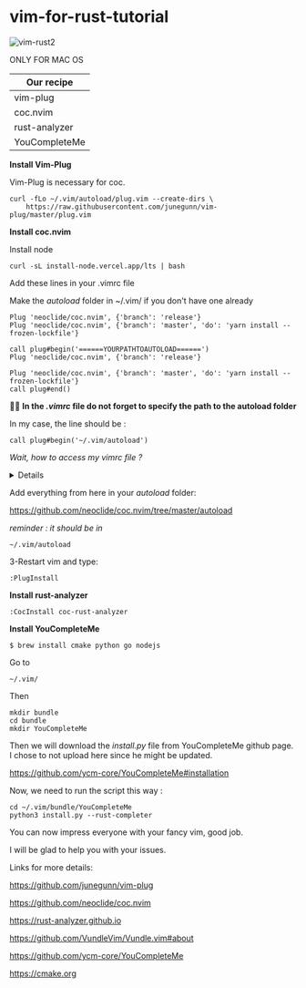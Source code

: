# vim-for-rust-tutorial
![vim-rust2](https://user-images.githubusercontent.com/86530475/212573566-87a8b2de-a7f4-4550-97c5-0a54d6383b03.jpg)

ONLY FOR MAC OS

| Our recipe   | 
| ------------- | 
| vim-plug | 
| coc.nvim  | 
| rust-analyzer | 
| YouCompleteMe | 

**Install Vim-Plug**

Vim-Plug is necessary for coc.
```
curl -fLo ~/.vim/autoload/plug.vim --create-dirs \
    https://raw.githubusercontent.com/junegunn/vim-plug/master/plug.vim
```

**Install coc.nvim**

Install node
```
curl -sL install-node.vercel.app/lts | bash
```

Add these lines in your .vimrc file

Make the *autoload* folder in ~/.vim/ if you don't have one already


```vim
Plug 'neoclide/coc.nvim', {'branch': 'release'}
Plug 'neoclide/coc.nvim', {'branch': 'master', 'do': 'yarn install --frozen-lockfile'}

call plug#begin('======YOURPATHTOAUTOLOAD======') 
Plug 'neoclide/coc.nvim', {'branch': 'release'}

Plug 'neoclide/coc.nvim', {'branch': 'master', 'do': 'yarn install --frozen-lockfile'}
call plug#end()
```

☝🏻 **In the *.vimrc* file do not forget to specify the path to the autoload folder**

In my case, the line should be :

```
call plug#begin('~/.vim/autoload')
```


*Wait, how to access my vimrc file ?*

<details>
In your terminal

```
cd
vim ~/.vimrc 
```


</details>

Add everything from here in your *autoload* folder:

https://github.com/neoclide/coc.nvim/tree/master/autoload

*reminder : it should be in*
```
~/.vim/autoload
```

3-Restart vim and type:

```
:PlugInstall
```
**Install rust-analyzer**

```
:CocInstall coc-rust-analyzer
```

**Install YouCompleteMe**

```
$ brew install cmake python go nodejs
```

Go to

```
~/.vim/
```

Then

```
mkdir bundle
cd bundle
mkdir YouCompleteMe
```

Then we will download the *install.py* file from YouCompleteMe github page.
I chose to not upload here since he might be updated.

https://github.com/ycm-core/YouCompleteMe#installation

Now, we need to run the script this way :

```
cd ~/.vim/bundle/YouCompleteMe
python3 install.py --rust-completer
```

You can now impress everyone with your fancy vim, good job.

I will be glad to help you with your issues.


Links for more details:

https://github.com/junegunn/vim-plug

https://github.com/neoclide/coc.nvim

https://rust-analyzer.github.io

https://github.com/VundleVim/Vundle.vim#about

https://github.com/ycm-core/YouCompleteMe

https://cmake.org
